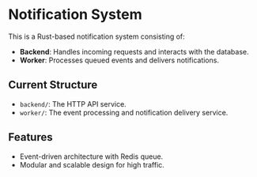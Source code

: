 # Notification System

This is a Rust-based notification system consisting of:
- **Backend**: Handles incoming requests and interacts with the database.
- **Worker**: Processes queued events and delivers notifications.

## Current Structure
- `backend/`: The HTTP API service.
- `worker/`: The event processing and notification delivery service.

## Features
- Event-driven architecture with Redis queue.
- Modular and scalable design for high traffic.
